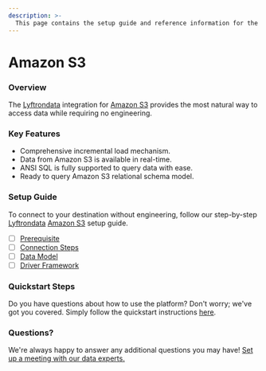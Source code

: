 ```yaml
---
description: >-
  This page contains the setup guide and reference information for the Amazon S3 source connector.
---
```


# Amazon S3

### Overview

The [Lyftrondata](https://www.lyftrondata.com/) integration for [Amazon S3](None) provides the most natural way to access data while requiring no engineering.

### Key Features

* Comprehensive incremental load mechanism.
* Data from Amazon S3 is available in real-time.&#x20;
* ANSI SQL is fully supported to query data with ease.
* Ready to query Amazon S3 relational schema model.

### Setup Guide

To connect to your destination without engineering, follow our step-by-step [Lyftrondata](https://www.lyftrondata.com/)  [Amazon S3](None) setup guide.

* [ ] [Prerequisite](prerequisite.md)
* [ ] [Connection Steps](connection-steps.md)
* [ ] [Data Model](data-model/erd.md)
* [ ] [Driver Framework](driver-framework/)

### Quickstart Steps

Do you have questions about how to use the platform? Don't worry; we've got you covered. Simply follow the quickstart instructions [here](../README.md).

### Questions? <a href="#questions" id="questions"></a>

We're always happy to answer any additional questions you may have! [Set up a meeting with our data experts.](https://www.lyftrondata.com/book-a-meeting/)

